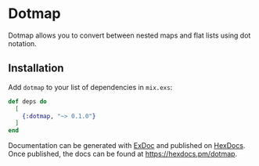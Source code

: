 # Dotmap

Dotmap allows you to convert between nested maps and flat lists using dot notation.

## Installation

Add `dotmap` to your list of dependencies in `mix.exs`:

```elixir
def deps do
  [
    {:dotmap, "~> 0.1.0"}
  ]
end
```

Documentation can be generated with [ExDoc](https://github.com/elixir-lang/ex_doc)
and published on [HexDocs](https://hexdocs.pm). Once published, the docs can
be found at <https://hexdocs.pm/dotmap>.

